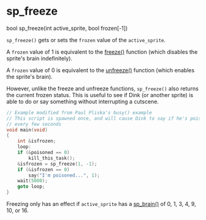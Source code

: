 # sp_freeze

<Prototype>bool sp_freeze(int active_sprite, bool frozen[-1])</Prototype>

`sp_freeze()` gets or sets the `frozen` value of the `active_sprite`.

A `frozen` value of 1 is equivalent to the [freeze()](./freeze.md) function (which disables the sprite's brain indefinitely).

A `frozen` value of 0 is equivalent to the [unfreeze()](./unfreeze.md) function (which enables the sprite's brain).

However, unlike the freeze and unfreeze functions, `sp_freeze()` also returns the current frozen status. This is useful to see if Dink (or another sprite) is able to do or say something without interrupting a cutscene.

```c
// Example modified from Paul Pliska's busy() example
// This script is spawned once, and will cause Dink to say if he's poisoned
// every few seconds
void main(void)
{
    int &isfrozen;
    loop:
    if (&poisoned == 0)
        kill_this_task();
    &isfrozen = sp_freeze(1, -1);
    if (&isfrozen == 0)
        say("I'm poisoned...", 1);
    wait(5000);
    goto loop;
}
```

Freezing only has an effect if `active_sprite` has a [sp_brain()](./sp-brain.md) of 0, 1, 3, 4, 9, 10, or 16.
